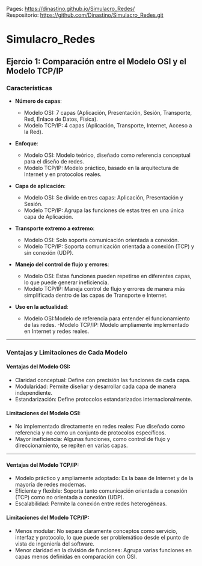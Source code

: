 Pages: https://dinastino.github.io/Simulacro_Redes/  
Respositorio: https://github.com/Dinastino/Simulacro_Redes.git

# Simulacro_Redes

## Ejercio 1: Comparación entre el Modelo OSI y el Modelo TCP/IP
### Características

- **Número de capas**:
  - Modelo OSI: 7 capas (Aplicación, Presentación, Sesión, Transporte, Red, Enlace de Datos, Física).
  - Modelo TCP/IP: 4 capas (Aplicación, Transporte, Internet, Acceso a la Red).

- **Enfoque**:
  - Modelo OSI: Modelo teórico, diseñado como referencia conceptual para el diseño de redes.
  - Modelo TCP/IP: Modelo práctico, basado en la arquitectura de Internet y en protocolos reales.

- **Capa de aplicación**:
  - Modelo OSI: Se divide en tres capas: Aplicación, Presentación y Sesión.
  - Modelo TCP/IP: Agrupa las funciones de estas tres en una única capa de Aplicación.

- **Transporte extremo a extremo**:
  - Modelo OSI: Solo soporta comunicación orientada a conexión.
  - Modelo TCP/IP: Soporta comunicación orientada a conexión (TCP) y sin conexión (UDP).

- **Manejo del control de flujo y errores**:
  - Modelo OSI: Estas funciones pueden repetirse en diferentes capas, lo que puede generar ineficiencia.
  - Modelo TCP/IP: Maneja control de flujo y errores de manera más simplificada dentro de las capas de Transporte e Internet.

- **Uso en la actualidad**:
  - Modelo OSI:Modelo de referencia para entender el funcionamiento de las redes.
  -Modelo TCP/IP: Modelo ampliamente implementado en Internet y redes reales.

---

### Ventajas y Limitaciones de Cada Modelo

#### Ventajas del Modelo OSI:
- Claridad conceptual: Define con precisión las funciones de cada capa.
- Modularidad: Permite diseñar y desarrollar cada capa de manera independiente.
- Estandarización: Define protocolos estandarizados internacionalmente.

#### Limitaciones del Modelo OSI:
- No implementado directamente en redes reales: Fue diseñado como referencia y no como un conjunto de protocolos específicos.
- Mayor ineficiencia: Algunas funciones, como control de flujo y direccionamiento, se repiten en varias capas.

---

#### Ventajas del Modelo TCP/IP:
- Modelo práctico y ampliamente adoptado: Es la base de Internet y de la mayoría de redes modernas.
- Eficiente y flexible: Soporta tanto comunicación orientada a conexión (TCP) como no orientada a conexión (UDP).
- Escalabilidad: Permite la conexión entre redes heterogéneas.

#### Limitaciones del Modelo TCP/IP:
- Menos modular: No separa claramente conceptos como servicio, interfaz y protocolo, lo que puede ser problemático desde el punto de vista de ingeniería del software.
- Menor claridad en la división de funciones: Agrupa varias funciones en capas menos definidas en comparación con OSI.
